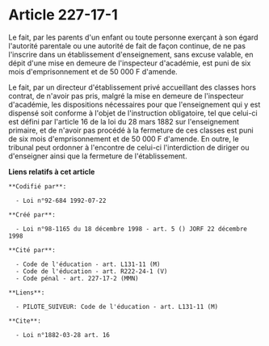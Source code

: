 # Article 227-17-1

Le fait, par les parents d'un enfant ou toute personne exerçant à son égard l'autorité parentale ou une autorité de fait de
façon continue, de ne pas l'inscrire dans un établissement d'enseignement, sans excuse valable, en dépit d'une mise en
demeure de l'inspecteur d'académie, est puni de six mois d'emprisonnement et de 50 000 F d'amende.

Le fait, par un directeur d'établissement privé accueillant des classes hors contrat, de n'avoir pas pris, malgré la mise en
demeure de l'inspecteur d'académie, les dispositions nécessaires pour que l'enseignement qui y est dispensé soit conforme à
l'objet de l'instruction obligatoire, tel que celui-ci est défini par l'article 16 de la loi du 28 mars 1882 sur
l'enseignement primaire, et de n'avoir pas procédé à la fermeture de ces classes est puni de six mois d'emprisonnement et de
50 000 F d'amende. En outre, le tribunal peut ordonner à l'encontre de celui-ci l'interdiction de diriger ou d'enseigner
ainsi que la fermeture de l'établissement.

**Liens relatifs à cet article**

	**Codifié par**:

	  - Loi n°92-684 1992-07-22

	**Créé par**:

	  - Loi n°98-1165 du 18 décembre 1998 - art. 5 () JORF 22 décembre 1998

	**Cité par**:

	  - Code de l'éducation - art. L131-11 (M)
	  - Code de l'éducation - art. R222-24-1 (V)
	  - Code pénal - art. 227-17-2 (MMN)

	**Liens**:

	  - PILOTE_SUIVEUR: Code de l'éducation - art. L131-11 (M)

	**Cite**:

	  - Loi n°1882-03-28 art. 16

